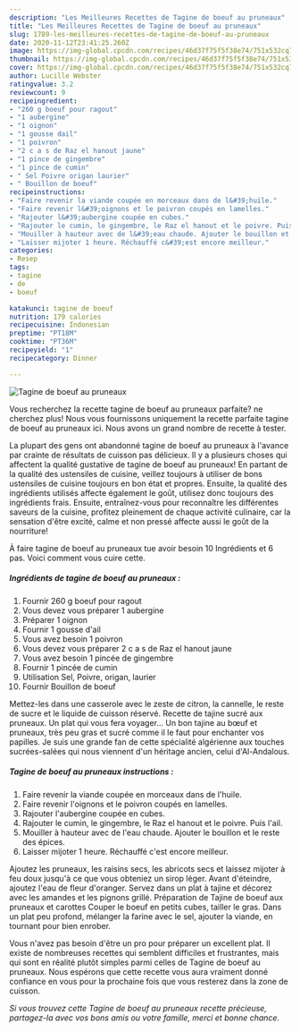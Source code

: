 ```yaml
---
description: "Les Meilleures Recettes de Tagine de boeuf au pruneaux"
title: "Les Meilleures Recettes de Tagine de boeuf au pruneaux"
slug: 1789-les-meilleures-recettes-de-tagine-de-boeuf-au-pruneaux
date: 2020-11-12T23:41:25.260Z
image: https://img-global.cpcdn.com/recipes/46d37f75f5f38e74/751x532cq70/tagine-de-boeuf-au-pruneaux-photo-principale-de-la-recette.jpg
thumbnail: https://img-global.cpcdn.com/recipes/46d37f75f5f38e74/751x532cq70/tagine-de-boeuf-au-pruneaux-photo-principale-de-la-recette.jpg
cover: https://img-global.cpcdn.com/recipes/46d37f75f5f38e74/751x532cq70/tagine-de-boeuf-au-pruneaux-photo-principale-de-la-recette.jpg
author: Lucille Webster
ratingvalue: 3.2
reviewcount: 9
recipeingredient:
- "260 g boeuf pour ragout"
- "1 aubergine"
- "1 oignon"
- "1 gousse dail"
- "1 poivron"
- "2 c a s de Raz el hanout jaune"
- "1 pince de gingembre"
- "1 pince de cumin"
- " Sel Poivre origan laurier"
- " Bouillon de boeuf"
recipeinstructions:
- "Faire revenir la viande coupée en morceaux dans de l&#39;huile."
- "Faire revenir l&#39;oignons et le poivron coupés en lamelles."
- "Rajouter l&#39;aubergine coupée en cubes."
- "Rajouter le cumin, le gingembre, le Raz el hanout et le poivre. Puis l&#39;ail."
- "Mouiller à hauteur avec de l&#39;eau chaude. Ajouter le bouillon et le reste des épices."
- "Laisser mijoter 1 heure. Réchauffé c&#39;est encore meilleur."
categories:
- Resep
tags:
- tagine
- de
- boeuf

katakunci: tagine de boeuf 
nutrition: 179 calories
recipecuisine: Indonesian
preptime: "PT18M"
cooktime: "PT36M"
recipeyield: "1"
recipecategory: Dinner

---
```



![Tagine de boeuf au pruneaux](https://img-global.cpcdn.com/recipes/46d37f75f5f38e74/751x532cq70/tagine-de-boeuf-au-pruneaux-photo-principale-de-la-recette.jpg)

Vous recherchez la recette tagine de boeuf au pruneaux parfaite? ne cherchez plus! Nous vous fournissons uniquement la recette parfaite tagine de boeuf au pruneaux ici. Nous avons un grand nombre de recette à tester.

La plupart des gens ont abandonné tagine de boeuf au pruneaux à l'avance par crainte de résultats de cuisson pas délicieux. Il y a plusieurs choses qui affectent la qualité gustative de tagine de boeuf au pruneaux! En partant de la qualité des ustensiles de cuisine, veillez toujours à utiliser de bons ustensiles de cuisine toujours en bon état et propres. Ensuite, la qualité des ingrédients utilisés affecte également le goût, utilisez donc toujours des ingrédients frais. Ensuite, entraînez-vous pour reconnaître les différentes saveurs de la cuisine, profitez pleinement de chaque activité culinaire, car la sensation d'être excité, calme et non pressé affecte aussi le goût de la nourriture!

<!--inarticleads1-->

À faire tagine de boeuf au pruneaux tue avoir besoin 10 Ingrédients et 6 pas. Voici comment vous cuire cette.

##### Ingrédients de tagine de boeuf au pruneaux :

1. Fournir 260 g boeuf pour ragout
1. Vous devez vous préparer 1 aubergine
1. Préparer 1 oignon
1. Fournir 1 gousse d&#39;ail
1. Vous avez besoin 1 poivron
1. Vous devez vous préparer 2 c a s de Raz el hanout jaune
1. Vous avez besoin 1 pincée de gingembre
1. Fournir 1 pincée de cumin
1. Utilisation  Sel, Poivre, origan, laurier
1. Fournir  Bouillon de boeuf


Mettez-les dans une casserole avec le zeste de citron, la cannelle, le reste de sucre et le liquide de cuisson réservé. Recette de tajine sucré aux pruneaux. Un plat qui vous fera voyager… Un bon tajine au bœuf et pruneaux, très peu gras et sucré comme il le faut pour enchanter vos papilles. Je suis une grande fan de cette spécialité algérienne aux touches sucrées-salées qui nous viennent d&#39;un héritage ancien, celui d&#39;Al-Andalous. 

<!--inarticleads2-->

##### Tagine de boeuf au pruneaux instructions :

1. Faire revenir la viande coupée en morceaux dans de l&#39;huile.
1. Faire revenir l&#39;oignons et le poivron coupés en lamelles.
1. Rajouter l&#39;aubergine coupée en cubes.
1. Rajouter le cumin, le gingembre, le Raz el hanout et le poivre. Puis l&#39;ail.
1. Mouiller à hauteur avec de l&#39;eau chaude. Ajouter le bouillon et le reste des épices.
1. Laisser mijoter 1 heure. Réchauffé c&#39;est encore meilleur.


Ajoutez les pruneaux, les raisins secs, les abricots secs et laissez mijoter à feu doux jusqu&#39;à ce que vous obteniez un sirop léger. Avant d&#39;éteindre, ajoutez l&#39;eau de fleur d&#39;oranger. Servez dans un plat à tajine et décorez avec les amandes et les pignons grillé. Préparation de Tajine de boeuf aux pruneaux et carottes Couper le boeuf en petits cubes, tailler le gras. Dans un plat peu profond, mélanger la farine avec le sel, ajouter la viande, en tournant pour bien enrober. 

<!--inarticleads1-->

<p>
Vous n'avez pas besoin d'être un pro pour préparer un excellent plat. Il existe de nombreuses recettes qui semblent difficiles et frustrantes, mais qui sont en réalité plutôt simples parmi celles de Tagine de boeuf au pruneaux. Nous espérons que cette recette vous aura vraiment donné confiance en vous pour la prochaine fois que vous resterez dans la zone de cuisson.
</p>

<p>
<i>Si vous trouvez cette Tagine de boeuf au pruneaux recette précieuse, partagez-la avec vos bons amis ou votre famille, merci et bonne chance.</i>
</p>

